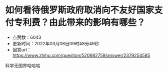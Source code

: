 # 如何看待俄罗斯政府取消向不友好国家支付专利费？由此带来的影响有哪些？
- 点赞数：6043
- 更新时间：2022年03月08日09时48分49秒
- 回答url：https://www.zhihu.com/question/520682759/answer/2379254585
<body>
 <p data-pid="vWoNCncH">科学无国界哈哈哈</p>
</body>